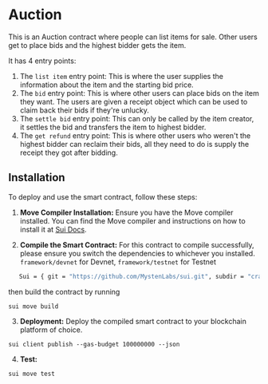 # Auction

This is an Auction contract where people can list items for sale. Other users get to place bids and the highest bidder gets the item.

It has 4 entry points:

1. The `list item` entry point: This is where the user supplies the information about the item and the starting bid price.
2. The `bid` entry point: This is where other users can place bids on the item they want. The users are given a receipt object which can be used to claim back their bids if they're unlucky.
3. The `settle bid` entry point: This can only be called by the item creator, it settles the bid and transfers the item to highest bidder.
4. The `get refund` entry point: This is where other users who weren't the highest bidder can reclaim their bids, all they need to do is supply the receipt they got after bidding.

## Installation

To deploy and use the smart contract, follow these steps:

1. **Move Compiler Installation:**
   Ensure you have the Move compiler installed. You can find the Move compiler and instructions on how to install it at [Sui Docs](https://docs.sui.io/).

2. **Compile the Smart Contract:**
   For this contract to compile successfully, please ensure you switch the dependencies to whichever you installed. 
`framework/devnet` for Devnet, `framework/testnet` for Testnet

```bash
   Sui = { git = "https://github.com/MystenLabs/sui.git", subdir = "crates/sui-framework/packages/sui-framework", rev = "framework/devnet" }
```

then build the contract by running

```
sui move build
```

3. **Deployment:**
   Deploy the compiled smart contract to your blockchain platform of choice.

```
sui client publish --gas-budget 100000000 --json
```

4. **Test:**

```
sui move test
```